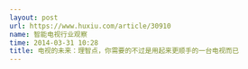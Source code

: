 ```yaml
---
layout: post
url: https://www.huxiu.com/article/30910
name: 智能电视行业观察
time: 2014-03-31 10:28
title: 电视的未来：理智点，你需要的不过是用起来更顺手的一台电视而已
---
```

